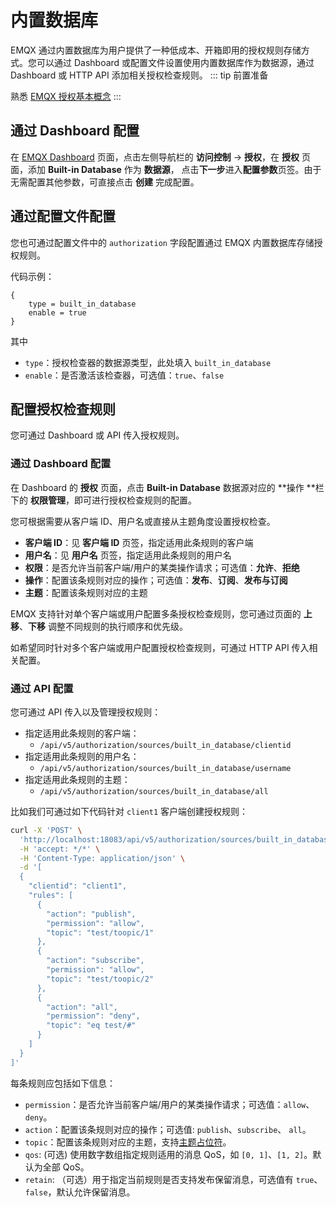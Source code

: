 # 内置数据库

EMQX 通过内置数据库为用户提供了一种低成本、开箱即用的授权规则存储方式。您可以通过 Dashboard 或配置文件设置使用内置数据库作为数据源，通过 Dashboard 或 HTTP API 添加相关授权检查规则。
::: tip 前置准备

熟悉 [EMQX 授权基本概念](./authz.md)
:::

## 通过 Dashboard 配置

在 [EMQX Dashboard](http://127.0.0.1:18083/#/authentication) 页面，点击左侧导航栏的 **访问控制** -> **授权**，在 **授权** 页面，添加 **Built-in Database** 作为 **数据源**， 点击**下一步**进入**配置参数**页签。由于无需配置其他参数，可直接点击 **创建** 完成配置。

## 通过配置文件配置

您也可通过配置文件中的 `authorization` 字段配置通过 EMQX 内置数据库存储授权规则。

代码示例：

```hcl
{
    type = built_in_database
    enable = true
}
```

其中

- `type`：授权检查器的数据源类型，此处填入 `built_in_database`
- `enable`：是否激活该检查器，可选值：`true`、`false`

<!--详细参数列表，请参考 [authz-mnesia](../../configuration/configuration-manual.html#authz-mnesia)。-->

## 配置授权检查规则

您可通过 Dashboard 或 API 传入授权规则。

### 通过 Dashboard 配置

在 Dashboard 的 **授权** 页面，点击 **Built-in Database** 数据源对应的 **操作 **栏下的 **权限管理**，即可进行授权检查规则的配置。

您可根据需要从客户端 ID、用户名或直接从主题角度设置授权检查。

- **客户端 ID**：见 **客户端 ID**  页签，指定适用此条规则的客户端
- **用户名**：见 **用户名** 页签，指定适用此条规则的用户名
- **权限**：是否允许当前客户端/用户的某类操作请求；可选值：**允许**、**拒绝**
- **操作**：配置该条规则对应的操作；可选值：**发布**、**订阅**、**发布与订阅**
- **主题**：配置该条规则对应的主题

<!-- TODO Dashboard 添加支持 -->

EMQX 支持针对单个客户端或用户配置多条授权检查规则，您可通过页面的 **上移**、**下移** 调整不同规则的执行顺序和优先级。

如希望同时针对多个客户端或用户配置授权检查规则，可通过 HTTP API 传入相关配置。

### 通过 API 配置

您可通过 API 传入以及管理授权规则：

- 指定适用此条规则的客户端：
  - `/api/v5/authorization/sources/built_in_database/clientid`
- 指定适用此条规则的用户名：
  - `/api/v5/authorization/sources/built_in_database/username`
- 指定适用此条规则的主题：
  - `/api/v5/authorization/sources/built_in_database/all`


比如我们可通过如下代码针对 `client1` 客户端创建授权规则：

```bash
curl -X 'POST' \
  'http://localhost:18083/api/v5/authorization/sources/built_in_database/clientid' \
  -H 'accept: */*' \
  -H 'Content-Type: application/json' \
  -d '[
  {
    "clientid": "client1",
    "rules": [
      {
        "action": "publish",
        "permission": "allow",
        "topic": "test/toopic/1"
      },
      {
        "action": "subscribe",
        "permission": "allow",
        "topic": "test/toopic/2"
      },
      {
        "action": "all",
        "permission": "deny",
        "topic": "eq test/#"
      }
    ]
  }
]'
```

每条规则应包括如下信息：

- `permission`：是否允许当前客户端/用户的某类操作请求；可选值：`allow`、`deny`。
- `action`：配置该条规则对应的操作；可选值: `publish`、`subscribe`、 `all`。
- `topic`：配置该条规则对应的主题，支持[主题占位符](authz.md#主题占位符)。
- `qos`: (可选) 使用数字数组指定规则适用的消息 QoS，如 `[0, 1]`、`[1, 2]`。默认为全部 QoS。
- `retain`: （可选）用于指定当前规则是否支持发布保留消息，可选值有 `true`、`false`，默认允许保留消息。
